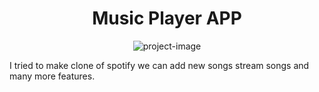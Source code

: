 <h1 align="center" id="title">Music Player APP</h1>

<p align="center"><img src="https://socialify.git.ci/kunal161059/project_2_cloneAPP_Spotify/image?font=Raleway&amp;name=1&amp;owner=1&amp;pattern=Circuit%20Board&amp;theme=Light" alt="project-image"></p>

<p id="description">I tried to make clone of spotify we can add new songs stream songs and many more features.</p>

